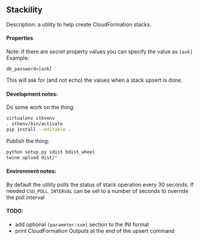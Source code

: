 ## Stackility
Description: a utility to help create CloudFormation stacks.

#### Properties
Note: if there are *secret* property values you can specify the value as ```[ask]```
Example:

```db_password=[ask]```

This will ask for (and not echo) the values when a stack upsert is done.

#### Development notes:

Do some work on the thing:
```bash
virtualenv stkvenv
. stkenv/bin/activate
pip install --editable .
```

Publish the thing:
```bash
python setup.py sdist bdist_wheel
twine upload dist/*
```

#### Environment notes:
By default the utility polls the status of stack operation every 30 seconds. If
needed ```CSU_POLL_INTERVAL``` can be set to a number of seconds to override the 
poll interval

#### TODO:

* add optional ```[parameter:ssm]``` section to the INI format
* print CloudFormation Outputs at the end of the upsert command
